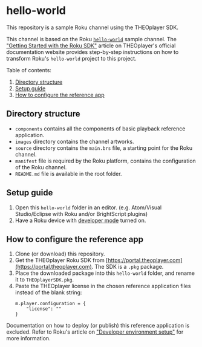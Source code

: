 # hello-world

This repository is a sample Roku channel using the THEOplayer SDK.

This channel is based on the Roku [`hello-world`](https://github.com/rokudev/hello-world) sample channel.
The ["Getting Started with the Roku SDK"](https://docs.theoplayer.com/getting-started/01-sdks/09-roku/00-getting-started.md) article
on THEOplayer's official documentation website
provides step-by-step instructions on how to transform Roku's `hello-world` project to this project.

Table of contents:

1. [Directory structure](#directory-structure)
2. [Setup guide](#setup-guide)
3. [How to configure the reference app](#how-to-configure-the-reference-app)

## Directory structure

- `components` contains all the components of basic playback reference application.
- `images` directory contains the channel artworks.
- `source` directory contains the `main.brs` file, a starting point for the Roku channel.
- `manifest` file is required by the Roku platform, contains the configuration of the Roku channel.
- `README.md` file is available in the root folder.

## Setup guide

1. Open this `hello-world` folder in an editor. (e.g. Atom/Visual Studio/Eclipse with Roku and/or BrightScript plugins)
2. Have a Roku device with [developer mode](https://blog.roku.com/developer/developer-setup-guide) turned on.

## How to configure the reference app

1. Clone (or download) this repository.
2. Get the THEOplayer Roku SDK from [https://portal.theoplayer.com](https://portal.theoplayer.com). The SDK is a `.pkg` package.
3. Place the downloaded package into this `hello-world` folder, and rename it to `THEOplayerSDK.pkg`.
4. Paste the THEOplayer license in the chosen reference application files instead of the blank string:
    ```brightscript
    m.player.configuration = {
        "license": ""
    }
    ```

Documentation on how to deploy (or publish) this reference application is excluded. 
Refer to Roku's article on ["Developer environment setup"](https://developer.roku.com/docs/developer-program/getting-started/developer-setup.md) for more information.
